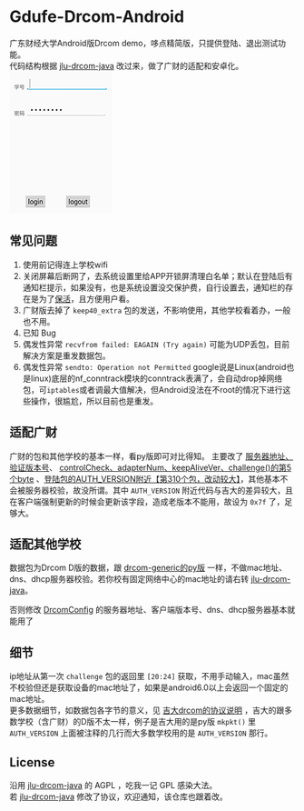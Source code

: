 # Gdufe-Drcom-Android
广东财经大学Android版Drcom demo，哆点精简版，只提供登陆、退出测试功能。  
代码结构根据 [jlu-drcom-java](https://github.com/drcoms/jlu-drcom-client/tree/master/jlu-drcom-java) 改过来，做了广财的适配和安卓化。
![](readme/apk-small.png)

## 常见问题
1. 使用前记得连上学校wifi
2. 关闭屏幕后断网了，去系统设置里给APP开锁屏清理白名单；默认在登陆后有通知栏提示，如果没有，也是系统设置没交保护费，自行设置去，通知栏的存在是为了[保活](http://www.jianshu.com/p/63aafe3c12af)，且方便用户看。
3. 广财版去掉了 `keep40_extra` 包的发送，不影响使用，其他学校看着办，一般也不用。
4. 已知 Bug
 1. 偶发性异常 `recvfrom failed: EAGAIN (Try again)`  可能为UDP丢包，目前解决方案是重发数据包。
 2. 偶发性异常 `sendto: Operation not Permitted` google说是Linux(android也是linux)底层的nf_conntrack模块的conntrack表满了，会自动drop掉网络包，可`iptables`或者调最大值解决，但Android没法在不root的情况下进行这些操作，很尴尬，所以目前也是重发。

## 适配广财
广财的包和其他学校的基本一样，看py版即可对比得知。
主要改了 [服务器地址、验证版本号](https://github.com/wintercoder/Gdufe-Drcom-Android/blob/master/app/src/main/java/com/guang/drcomandroid/drcom/DrcomConfig.java)、 [controlCheck、adapterNum、keepAliveVer、challenge()的第5个byte](https://github.com/wintercoder/Gdufe-Drcom-Android/blob/master/app/src/main/java/com/guang/drcomandroid/drcom/DrcomTask.java) 、[登陆包的AUTH_VERSION附近【第310个包，改动较大】](https://github.com/wintercoder/Gdufe-Drcom-Android/blob/master/app/src/main/java/com/guang/drcomandroid/drcom/DrcomTask.java)，其他基本不会被服务器校验，故没所谓。其中 `AUTH_VERSION` 附近代码与吉大的差异较大，且在客户端强制更新的时候会更新该字段，造成老版本不能用，故设为 `0x7f` 了，足够大。


## 适配其他学校
数据包为Drcom D版的数据，跟 [drcom-generic的py版](https://github.com/drcoms/drcom-generic/blob/master/custom/drcom_d_%E5%B9%BF%E4%B8%9C%E8%B4%A2%E7%BB%8F%E5%A4%A7%E5%AD%A6.py) 一样，不做mac地址、dns、dhcp服务器校验。若你校有固定网络中心的mac地址的请右转 [jlu-drcom-java](https://github.com/drcoms/jlu-drcom-client/tree/master/jlu-drcom-java)。  

否则修改 [DrcomConfig](https://github.com/wintercoder/Gdufe-Drcom-Android/blob/master/app/src/main/java/com/guang/drcomandroid/drcom/DrcomConfig.java) 的服务器地址、客户端版本号、dns、dhcp服务器基本就能用了

## 细节
ip地址从第一次 `challenge` 包的返回里 `[20:24]` 获取，不用手动输入，mac虽然不校验但还是获取设备的mac地址了，如果是android6.0以上会返回一个固定的mac地址。   
更多数据细节，如数据包各字节的意义，见 [吉大drcom的协议说明](https://github.com/drcoms/jlu-drcom-client/blob/master/jlu-drcom-java/jlu-drcom-protocol.md) ，吉大的跟多数学校（含广财）的D版不太一样，例子是吉大用的是py版 `mkpkt()` 里 `AUTH_VERSION` 上面被注释的几行而大多数学校用的是 `AUTH_VERSION` 那行。

## License
沿用 [jlu-drcom-java](https://github.com/drcoms/jlu-drcom-client/tree/master/jlu-drcom-java) 的 AGPL ，吃我一记 GPL 感染大法。  
若  [jlu-drcom-java](https://github.com/drcoms/jlu-drcom-client/tree/master/jlu-drcom-java)  修改了协议，欢迎通知，该仓库也跟着改。


